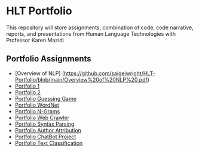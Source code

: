 # HLT Portfolio
 This repository will store assignments, combination of code, code narrative, reports, and presentations from Human Language Technologies with Professor Karen Mazidi
## Portfolio Assignments 
- [Overview of NLP] (https://github.com/saigeiwright/HLT-Portfolio/blob/main/Overview%20of%20NLP%20.pdf)
- [Portfolio 1](https://github.com/saigeiwright/HLT-Portfolio/tree/main/Portfolio%201)
- [Portfolio 2](https://github.com/saigeiwright/HLT-Portfolio/tree/main/Portfolio%202)
- [Portfolio Guessing Game](https://github.com/saigeiwright/HLT-Portfolio/tree/main/Portfolio%20Guessing%20Game)
- [Portfolio WordNet](https://github.com/saigeiwright/HLT-Portfolio/tree/main/Portfolio%20WordNet)
- [Portfolio N-Grams](https://github.com/saigeiwright/HLT-Portfolio/tree/main/Portfolio%20N-Grams)
- [Portfolio Web Crawler](https://github.com/saigeiwright/HLT-Portfolio/tree/main/Portfolio%20Web%20Crawler)
- [Portfolio Syntax Parsing](https://github.com/saigeiwright/HLT-Portfolio/tree/main/Portfolio%20Syntax%20Parsing)
- [Portfolio Author Attribution](https://github.com/saigeiwright/HLT-Portfolio/tree/main/Portfolio%20Author%20Attrbution)
- [Portfolio ChatBot Project](https://github.com/saigeiwright/HLT-Portfolio/tree/main/PokemonChatbotProject)
- [Portfolio Text Classification](https://github.com/saigeiwright/HLT-Portfolio/tree/main/Portfolio%20Text%20Classification)
